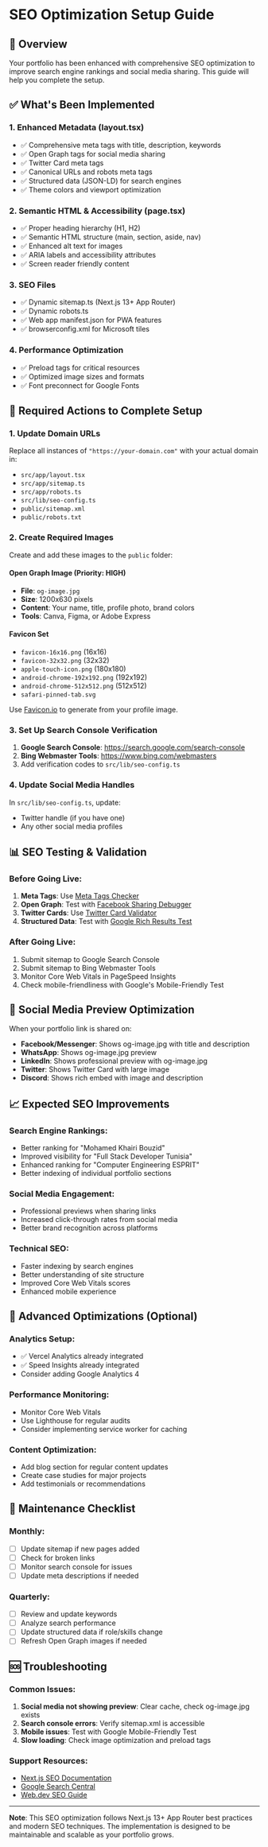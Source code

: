 # SEO Optimization Setup Guide

## 🎯 Overview

Your portfolio has been enhanced with comprehensive SEO optimization to improve search engine rankings and social media sharing. This guide will help you complete the setup.

## ✅ What's Been Implemented

### 1. **Enhanced Metadata (layout.tsx)**
- ✅ Comprehensive meta tags with title, description, keywords
- ✅ Open Graph tags for social media sharing
- ✅ Twitter Card meta tags
- ✅ Canonical URLs and robots meta tags
- ✅ Structured data (JSON-LD) for search engines
- ✅ Theme colors and viewport optimization

### 2. **Semantic HTML & Accessibility (page.tsx)**
- ✅ Proper heading hierarchy (H1, H2)
- ✅ Semantic HTML structure (main, section, aside, nav)
- ✅ Enhanced alt text for images
- ✅ ARIA labels and accessibility attributes
- ✅ Screen reader friendly content

### 3. **SEO Files**
- ✅ Dynamic sitemap.ts (Next.js 13+ App Router)
- ✅ Dynamic robots.ts
- ✅ Web app manifest.json for PWA features
- ✅ browserconfig.xml for Microsoft tiles

### 4. **Performance Optimization**
- ✅ Preload tags for critical resources
- ✅ Optimized image sizes and formats
- ✅ Font preconnect for Google Fonts

## 🚀 Required Actions to Complete Setup

### 1. **Update Domain URLs**
Replace all instances of `"https://your-domain.com"` with your actual domain in:
- `src/app/layout.tsx`
- `src/app/sitemap.ts`
- `src/app/robots.ts`
- `src/lib/seo-config.ts`
- `public/sitemap.xml`
- `public/robots.txt`

### 2. **Create Required Images**
Create and add these images to the `public` folder:

#### **Open Graph Image (Priority: HIGH)**
- **File**: `og-image.jpg`
- **Size**: 1200x630 pixels
- **Content**: Your name, title, profile photo, brand colors
- **Tools**: Canva, Figma, or Adobe Express

#### **Favicon Set**
- `favicon-16x16.png` (16x16)
- `favicon-32x32.png` (32x32)
- `apple-touch-icon.png` (180x180)
- `android-chrome-192x192.png` (192x192)
- `android-chrome-512x512.png` (512x512)
- `safari-pinned-tab.svg`

Use [Favicon.io](https://favicon.io/) to generate from your profile image.

### 3. **Set Up Search Console Verification**
1. **Google Search Console**: https://search.google.com/search-console
2. **Bing Webmaster Tools**: https://www.bing.com/webmasters
3. Add verification codes to `src/lib/seo-config.ts`

### 4. **Update Social Media Handles**
In `src/lib/seo-config.ts`, update:
- Twitter handle (if you have one)
- Any other social media profiles

## 📊 SEO Testing & Validation

### **Before Going Live:**
1. **Meta Tags**: Use [Meta Tags Checker](https://metatags.io/)
2. **Open Graph**: Test with [Facebook Sharing Debugger](https://developers.facebook.com/tools/debug/)
3. **Twitter Cards**: Use [Twitter Card Validator](https://cards-dev.twitter.com/validator)
4. **Structured Data**: Test with [Google Rich Results Test](https://search.google.com/test/rich-results)

### **After Going Live:**
1. Submit sitemap to Google Search Console
2. Submit sitemap to Bing Webmaster Tools
3. Monitor Core Web Vitals in PageSpeed Insights
4. Check mobile-friendliness with Google's Mobile-Friendly Test

## 🎨 Social Media Preview Optimization

When your portfolio link is shared on:
- **Facebook/Messenger**: Shows og-image.jpg with title and description
- **WhatsApp**: Shows og-image.jpg preview
- **LinkedIn**: Shows professional preview with og-image.jpg
- **Twitter**: Shows Twitter Card with large image
- **Discord**: Shows rich embed with image and description

## 📈 Expected SEO Improvements

### **Search Engine Rankings:**
- Better ranking for "Mohamed Khairi Bouzid"
- Improved visibility for "Full Stack Developer Tunisia"
- Enhanced ranking for "Computer Engineering ESPRIT"
- Better indexing of individual portfolio sections

### **Social Media Engagement:**
- Professional previews when sharing links
- Increased click-through rates from social media
- Better brand recognition across platforms

### **Technical SEO:**
- Faster indexing by search engines
- Better understanding of site structure
- Improved Core Web Vitals scores
- Enhanced mobile experience

## 🔧 Advanced Optimizations (Optional)

### **Analytics Setup:**
- ✅ Vercel Analytics already integrated
- ✅ Speed Insights already integrated
- Consider adding Google Analytics 4

### **Performance Monitoring:**
- Monitor Core Web Vitals
- Use Lighthouse for regular audits
- Consider implementing service worker for caching

### **Content Optimization:**
- Add blog section for regular content updates
- Create case studies for major projects
- Add testimonials or recommendations

## 📝 Maintenance Checklist

### **Monthly:**
- [ ] Update sitemap if new pages added
- [ ] Check for broken links
- [ ] Monitor search console for issues
- [ ] Update meta descriptions if needed

### **Quarterly:**
- [ ] Review and update keywords
- [ ] Analyze search performance
- [ ] Update structured data if role/skills change
- [ ] Refresh Open Graph images if needed

## 🆘 Troubleshooting

### **Common Issues:**
1. **Social media not showing preview**: Clear cache, check og-image.jpg exists
2. **Search console errors**: Verify sitemap.xml is accessible
3. **Mobile issues**: Test with Google Mobile-Friendly Test
4. **Slow loading**: Check image optimization and preload tags

### **Support Resources:**
- [Next.js SEO Documentation](https://nextjs.org/learn/seo/introduction-to-seo)
- [Google Search Central](https://developers.google.com/search)
- [Web.dev SEO Guide](https://web.dev/learn/seo/)

---

**Note**: This SEO optimization follows Next.js 13+ App Router best practices and modern SEO techniques. The implementation is designed to be maintainable and scalable as your portfolio grows.
